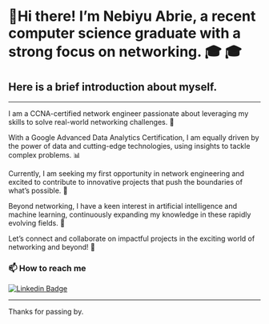 # 👋Hi there! I’m Nebiyu Abrie, a recent computer science graduate with a strong focus on networking. 🎓 🎓

## Here is a brief introduction about myself.

---
I am a CCNA-certified network engineer passionate about leveraging my skills to solve real-world networking challenges. 🚀

With a Google Advanced Data Analytics Certification, I am equally driven by the power of data and cutting-edge technologies, using insights to tackle complex problems. 📊

Currently, I am seeking my first opportunity in network engineering and excited to contribute to innovative projects that push the boundaries of what’s possible. 💼

Beyond networking, I have a keen interest in artificial intelligence and machine learning, continuously expanding my knowledge in these rapidly evolving fields. 🤖

Let’s connect and collaborate on impactful projects in the exciting world of networking and beyond! 🤝

### 📫 How to reach me 
[![Linkedin Badge](https://img.shields.io/badge/-LinkedIn-blue?style=flat-square&logo=Linkedin&logoColor=white)](https://www.linkedin.com/in/nebiyu-abrie-157824143/)

---
Thanks for passing by.
<!--
**Nebiyu-Abrie/Nebiyu-Abrie** is a ✨ _special_ ✨ repository because its `README.md` (this file) appears on your GitHub profile.

Here are some ideas to get you started:

- 🔭 I’m currently working on ...
- 🌱 I’m currently learning ...
- 👯 I’m looking to collaborate on ...
- 🤔 I’m looking for help with ...
- 💬 Ask me about ...
- 📫 How to reach me: ...
- 😄 Pronouns: ...
- ⚡ Fun fact: ...
-->
